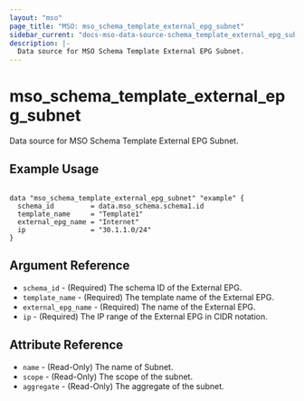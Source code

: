 ```yaml
---
layout: "mso"
page_title: "MSO: mso_schema_template_external_epg_subnet"
sidebar_current: "docs-mso-data-source-schema_template_external_epg_subnet"
description: |-
  Data source for MSO Schema Template External EPG Subnet.
---
```


# mso_schema_template_external_epg_subnet #

Data source for MSO Schema Template External EPG Subnet.

## Example Usage ##

```hcl

data "mso_schema_template_external_epg_subnet" "example" {
  schema_id         = data.mso_schema.schema1.id
  template_name     = "Template1"
  external_epg_name = "Internet"
  ip                = "30.1.1.0/24"
}

```

## Argument Reference ##

* `schema_id` - (Required) The schema ID of the External EPG.
* `template_name` - (Required) The template name of the External EPG.
* `external_epg_name` - (Required) The name of the External EPG.
* `ip` - (Required) The IP range of the External EPG in CIDR notation.

## Attribute Reference ##

* `name` - (Read-Only) The name of Subnet.
* `scope` - (Read-Only) The scope of the subnet.
* `aggregate` - (Read-Only) The aggregate of the subnet.
